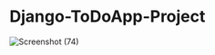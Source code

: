 # Django-ToDoApp-Project


![Screenshot (74)](https://user-images.githubusercontent.com/115407251/212495537-518c5ac5-5513-4e08-a541-49d3fa63ffb5.png)
